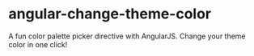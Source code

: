 angular-change-theme-color
==========================

A fun color palette picker directive with AngularJS. Change your theme color in one click!

<img scr="https://raw.githubusercontent.com/matsitka/angular-change-theme-color/master/img/preview.jpg">
